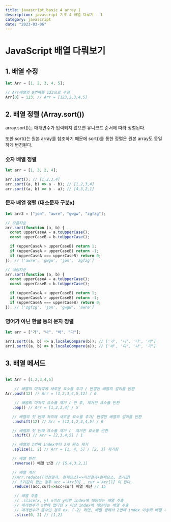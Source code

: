 ```yaml
---
title: javascript basic 4 array 1
description: javascript 기초 4 배열 다루기 - 1
category: javascript
date: "2023-03-06"
---
```


# JavaScript 배열 다뤄보기

## 1. 배열 수정

```javascript
let Arr = [1, 2, 3, 4, 5];

// Arr배열의 0번째를 123으로 수정
Arr[0] = 123; // Arr = [123,2,3,4,5]
```

## 2. 배열 정렬 (Array.sort())

array.sort()는 매개변수가 입력되지 않으면 유니코드 순서에 따라 정렬된다.

또한 sort()는 원본 array를 참조하기 때문에 sort()를 통한 정렬은 원본 array도 동일하게 변경된다.

### 숫자 배열 정렬

```javascript
let arr = [1, 3, 2, 4];

arr.sort(); // [1,2,3,4]
arr.sort((a, b) => a - b); // [1,2,3,4]
arr.sort((a, b) => b - a); // [4,3,2,1]
```

### 문자 배열 정렬 (대소문자 구분x)

```javascript
let arr3 = ["jon", "awre", "gwgw", "zgfzg"];

// 오름차순
arr.sort(function (a, b) {
  const upperCaseA = a.toUpperCase();
  const upperCaseB = b.toUpperCase();

  if (upperCaseA > upperCaseB) return 1;
  if (upperCaseA < upperCaseB) return -1;
  if (upperCaseA === upperCaseB) return 0;
}); // ['awre', 'gwgw', 'jon', 'zgfzg']

// 내림차순
arr.sort(function (a, b) {
  const upperCaseA = a.toUpperCase();
  const upperCaseB = b.toUpperCase();

  if (upperCaseA < upperCaseB) return 1;
  if (upperCaseA > upperCaseB) return -1;
  if (upperCaseA === upperCaseB) return 0;
}); // ['zgfzg', 'jon', 'gwgw', 'awre']
```

### 영어가 아닌 한글 등의 문자 정렬

```javascript
let arr = ["가", "나", "바", "다"];

arr1.sort((a, b) => a.localeCompare(b)); // ['가', '나', '다', '바']
arr1.sort((a, b) => b.localeCompare(a)); // ['바', '다', '나', '가']
```

## 3. 배열 메서드

```javascript

let Arr = [1,2,3,4,5]

    // 배열의 마지막에 새로운 요소를 추가 / 변경된 배열의 길이를 반환
Arr.push(12) // Arr = [1,2,3,4,5,12] / 6

	// 배열의 마지막 요소를 제거 / 한 후, 제거한 요소를 반환
   .pop() // Arr = [1,2,3,4] / 5

   // 배열의 첫 번째 자리에 새로운 요소를 추가/ 변경된 배열의 길이를 반환
   .unshift(12) // Arr = [12,1,2,3,4,5] / 6

   // 배열의 첫 번째 요소를 제거 /  제거한 요소를 반환
   .shift() // Arr = [2,3,4,5] / 1

   // 배열의 1번째 index부터 2개 원소 제거
   .splice(1, 2) // Arr = [1, 4, 5] / [2, 3] 제거됨

   // 배열 반전
   .reverse() 배열 반전 // [5,4,3,2,1]

   // 배열 계산
   //Arr.reduce((이전결과, 현재요소)=>이전결과+현재요소, 초기값)
   // 초기값이 없는 경우 acc = Arr[0] , cur = Arr[1] 이 된다.
   .reduce((acc,cur)=>acc+cur) 배열 계산 // 15

    // 배열 추출
    // .slice(x, y) x이상 y미만 index에 해당하는 배열 추출
    // 매개변수가 x밖에 없다면 x 이상 index에 해당하는 배열 추출
    // 매개변수가 음수인 경우 ex. (-2) 라면, 배열 끝에서 2번째 index 이상의 배열 추출
    .slice(0, 2) // [1,2]

```
